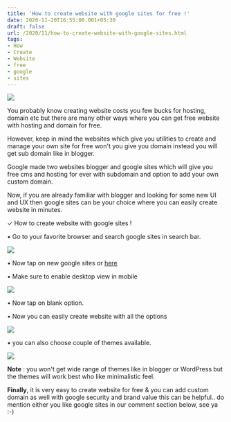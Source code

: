 ```yaml
---
title: 'How to create website with google sites for free !'
date: 2020-11-20T16:55:00.001+05:30
draft: false
url: /2020/11/how-to-create-website-with-google-sites.html
tags: 
- How
- Create
- Website
- free
- google
- sites
---
```


 [![](https://lh3.googleusercontent.com/-BzUwjihIvME/X7enkSBQTtI/AAAAAAAACOY/K6zzEKd5c4ceO9oE7eajkIkho_J2MIYrQCLcBGAsYHQ/s1600/1605871502282068-0.png)](https://lh3.googleusercontent.com/-BzUwjihIvME/X7enkSBQTtI/AAAAAAAACOY/K6zzEKd5c4ceO9oE7eajkIkho_J2MIYrQCLcBGAsYHQ/s1600/1605871502282068-0.png) 

  

  

You probably know creating website costs you few bucks for hosting, domain etc but there are many other ways where you can get free website with hosting and domain for free.

  

However, keep in mind the websites which give you utilities to create and manage your own site for free won't you give you domain instead you will get sub domain like in blogger.

  

Google made two websites blogger and google sites which will give you free cms and hosting for ever with subdomain and option to add your own custom domain.

  

Now, if you are already familiar with blogger and looking for some new UI and UX then google sites can be your choice where you can easily create website in minutes.

  

✓ How to create website with google sites !

  

• Go to your favorite browser and search google sites in search bar.

  

 [![](https://lh3.googleusercontent.com/-v_S1Dbo-ALc/X7enjrbpJPI/AAAAAAAACOU/_4hSREVMLCgdL1_vydr7s9DhjWQFhY6ygCLcBGAsYHQ/s1600/1605871498197799-1.png)](https://lh3.googleusercontent.com/-v_S1Dbo-ALc/X7enjrbpJPI/AAAAAAAACOU/_4hSREVMLCgdL1_vydr7s9DhjWQFhY6ygCLcBGAsYHQ/s1600/1605871498197799-1.png) 

  

  

• Now tap on new google sites or [here](https://sites.google.com/new) 

  

• Make sure to enable desktop view in mobile 

  

 [![](https://lh3.googleusercontent.com/-OoNZzt_371g/X7enik0V_qI/AAAAAAAACOQ/f-zkBIzgLoQJQSxkfwD50tpJ2E4rX5scQCLcBGAsYHQ/s1600/1605871495005730-2.png)](https://lh3.googleusercontent.com/-OoNZzt_371g/X7enik0V_qI/AAAAAAAACOQ/f-zkBIzgLoQJQSxkfwD50tpJ2E4rX5scQCLcBGAsYHQ/s1600/1605871495005730-2.png) 

  

  

• Now tap on blank option.

  

• Now you can easily create website with all the options 

  

 [![](https://lh3.googleusercontent.com/-wZ9-BlZ9pag/X7enh57z2gI/AAAAAAAACOM/-aqSPVjwVKMWIibeNgaggwt-0oMTIBVWACLcBGAsYHQ/s1600/1605871491551221-3.png)](https://lh3.googleusercontent.com/-wZ9-BlZ9pag/X7enh57z2gI/AAAAAAAACOM/-aqSPVjwVKMWIibeNgaggwt-0oMTIBVWACLcBGAsYHQ/s1600/1605871491551221-3.png) 

  

  

• you can also choose couple of themes available.

  

 [![](https://lh3.googleusercontent.com/-VeCuenz5lPs/X7eng4oF-SI/AAAAAAAACOI/9JpO5RtVtKs5lU7DrAx8j3oF4mLTDQdgACLcBGAsYHQ/s1600/1605871488031441-4.png)](https://lh3.googleusercontent.com/-VeCuenz5lPs/X7eng4oF-SI/AAAAAAAACOI/9JpO5RtVtKs5lU7DrAx8j3oF4mLTDQdgACLcBGAsYHQ/s1600/1605871488031441-4.png) 

  

  

**Note** : you won't get wide range of themes like in blogger or WordPress but the themes will work best who like minimalistic feel.

  

**Finally**, it is very easy to create website for free & you can add custom domain as well with google security and brand value this can be helpful.. do mention either you like google sites in our comment section below, see ya :-)